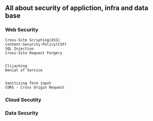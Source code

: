 ## All about security of appliction, infra and data base

### Web Security 
    Cross-Site Scripting(XSS)
    Content-Security-Policy(CSP)
    SQL Injection
    Cross-Site Request Forgery 


    Clijacking 
    Denial of Service 


    Sanitizing form input 
    CORS - Cross Origin Request 

### Cloud Secutity 

### Data Security 






